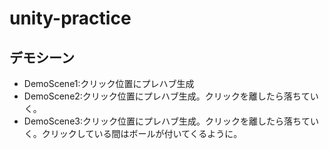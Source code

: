 # unity-practice

## デモシーン
- DemoScene1:クリック位置にプレハブ生成
- DemoScene2:クリック位置にプレハブ生成。クリックを離したら落ちていく。
- DemoScene3:クリック位置にプレハブ生成。クリックを離したら落ちていく。クリックしている間はボールが付いてくるように。
